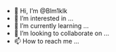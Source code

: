 - 👋 Hi, I’m @Blm1klk
- 👀 I’m interested in ...
- 🌱 I’m currently learning ...
- 💞️ I’m looking to collaborate on ...
- 📫 How to reach me ...

<!---
Blm1klk/Blm1klk is a ✨ special ✨ repository because its `README.md` (this file) appears on your GitHub profile.
You can click the Preview link to take a look at your changes.
--->
